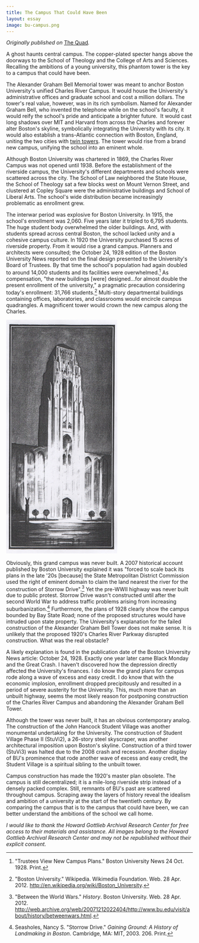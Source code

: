 ```yaml
---
title: The Campus That Could Have Been
layout: essay
image: bu-campus.png
---
```


_Originally published on_ [The Quad](http://buquad.com/?p=37806)_._

A ghost haunts central campus. The copper-plated specter hangs above the doorways to the School of Theology and the College of Arts and Sciences. Recalling the ambitions of a young university, this phantom tower is the key to a campus that could have been.

The Alexander Graham Bell Memorial tower was meant to anchor Boston University's unified Charles River Campus. It would house the University's administrative offices and graduate school and cost a million dollars. The tower's real value, however, was in its rich symbolism. Named for Alexander Graham Bell, who invented the telephone while on the school's faculty, it would reify the school's pride and anticipate a brighter future.  It would cast long shadows over MIT and Harvard from across the Charles and forever alter Boston's skyline, symbolically integrating the University with its city. It would also establish a trans-Atlantic connection with Boston, England, uniting the two cities with [twin towers](http://en.wikipedia.org/wiki/Boston_Stump). The tower would rise from a brand new campus, unifying the school into an eminent whole.

Although Boston University was chartered in 1869, the Charles River Campus was not opened until 1938. Before the establishment of the riverside campus, the University's different departments and schools were scattered across the city. The School of Law neighbored the State House, the School of Theology sat a few blocks west on Mount Vernon Street, and clustered at Copley Square were the administrative buildings and School of Liberal Arts. The school's wide distribution became increasingly problematic as enrollment grew.

The interwar period was explosive for Boston University. In 1915, the school's enrollment was 2,060. Five years later it tripled to 6,795 students. The huge student body overwhelmed the older buildings. And, with students spread across central Boston, the school lacked unity and a cohesive campus culture. In 1920 the University purchased 15 acres of riverside property. From it would rise a grand campus. Planners and architects were consulted; the October 24, 1928 edition of the Boston University News reported on the final design presented to the University's Board of Trustees. By that time the school's population had again doubled to around 14,000 students and its facilities were overwhelmed.[^1] As compensation, "the new buildings [were] designed…for almost double the present enrollment of the university," a pragmatic precaution considering today's enrollment: 31,766 students.[^2] Multi-story departmental buildings containing offices, laboratories, and classrooms would encircle campus quadrangles. A magnificent tower would crown the new campus along the Charles.

<img src="AGB5.png" alt="Illustration of Tower" />

Obviously, this grand campus was never built. A 2007 historical account published by Boston University explained it was "forced to scale back its plans in the late '20s [because] the State Metropolitan District Commission used the right of eminent domain to claim the land nearest the river for the construction of Storrow Drive".[^3] Yet the pre-WWII highway was never built due to public protest. Storrow Drive wasn't constructed until after the second World War to address traffic problems arising from increasing suburbanization.[^4] Furthermore, the plans of 1928 clearly show the campus bounded by Bay State Road; none of the proposed structures would have intruded upon state property. The University's explanation for the failed construction of the Alexander Graham Bell Tower does not make sense. It is unlikely that the proposed 1920's Charles River Parkway disrupted construction. What was the real obstacle?

A likely explanation is found in the publication date of the Boston University News article: October 24, 1928. Exactly one year later came Black Monday and the Great Crash. I haven't discovered how the depression directly affected the University's finances. I do know the grand plans for campus rode along a wave of excess and easy credit. I do know that with the economic implosion, enrollment dropped precipitously and resulted in a period of severe austerity for the University. This, much more than an unbuilt highway, seems the most likely reason for postponing construction of the Charles River Campus and abandoning the Alexander Graham Bell Tower.

Although the tower was never built, it has an obvious contemporary analog. The construction of the John Hancock Student Village was another monumental undertaking for the University. The construction of Student Village Phase II (StuVi2), a 26-story steel skyscraper, was another architectural imposition upon Boston's skyline. Construction of a third tower (StuVi3) was halted due to the 2008 crash and recession. Another display of BU's prominence that rode another wave of excess and easy credit, the Student Village is a spiritual sibling to the unbuilt tower.

Campus construction has made the 1920's master plan obsolete. The campus is still decentralized; it is a mile-long riverside strip instead of a densely packed complex. Still, remnants of BU's past are scattered throughout campus. Scraping away the layers of history reveal the idealism and ambition of a university at the start of the twentieth century. By comparing the campus that is to the campus that could have been, we can better understand the ambitions of the school we call home.

_I would like to thank the Howard Gottlieb Archival Research Center for free access to their materials and assistance. All images belong to the Howard Gottlieb Archival Research Center and may not be republished without their explicit consent._

[^1]: "Trustees View New Campus Plans." Boston University News 24 Oct. 1928. Print.
[^2]: "Boston University." Wikipedia. Wikimedia Foundation. Web. 28 Apr. 2012. <http://en.wikipedia.org/wiki/Boston_University>.
[^3]: "Between the World Wars." _History_. Boston University. Web. 28 Apr. 2012. <http://web.archive.org/web/20071212022404/http://www.bu.edu/visit/about/history/betweenwars.html>.
[^4]: Seasholes, Nancy S. "Storrow Drive." _Gaining Ground: A History of Landmaking in Boston_. Cambridge, MA: MIT, 2003. 206. Print.
